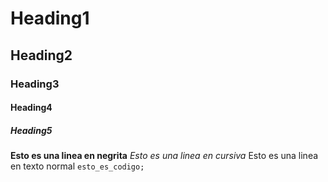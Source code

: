 # Heading1
## Heading2
### Heading3
#### Heading4
##### Heading5
**Esto es una linea en negrita**
_Esto es una linea en cursiva_
Esto es una linea en texto normal
``` esto_es_codigo; ```